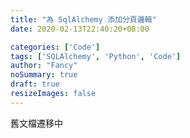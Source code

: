 ```yaml
---
title: "為 SqlAlchemy 添加分頁邏輯"
date: 2020-02-13T22:40:20+08:00

categories: ['Code']
tags: ['SQLAlchemy', 'Python', 'Code']
author: "Fancy"
noSummary: true
draft: true
resizeImages: false
---
```

舊文檔遷移中